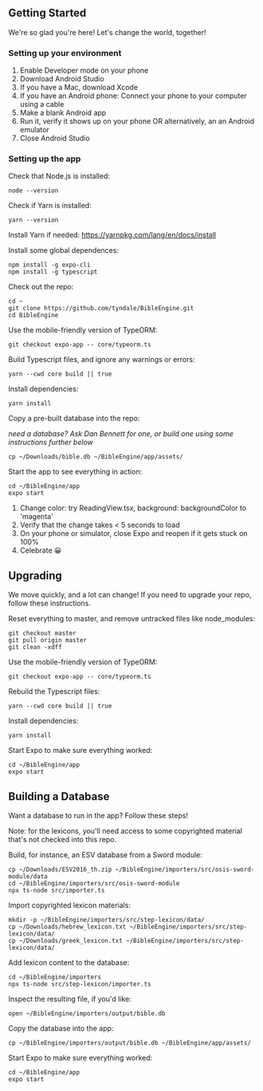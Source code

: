 ## Getting Started

We're so glad you're here! Let's change the world, together!

### Setting up your environment

1. Enable Developer mode on your phone
1. Download Android Studio
1. If you have a Mac, download Xcode
1. If you have an Android phone: Connect your phone to your computer using a cable
1. Make a blank Android app
1. Run it, verify it shows up on your phone OR alternatively, an an Android emulator
1. Close Android Studio

### Setting up the app

Check that Node.js is installed:

```
node --version
```

Check if Yarn is installed:

```
yarn --version
```

Install Yarn if needed: https://yarnpkg.com/lang/en/docs/install

Install some global dependences:

```
npm install -g expo-cli
npm install -g typescript
```

Check out the repo:

```
cd ~
git clone https://github.com/tyndale/BibleEngine.git
cd BibleEngine
```

Use the mobile-friendly version of TypeORM:

```
git checkout expo-app -- core/typeorm.ts
```

Build Typescript files, and ignore any warnings or errors:

```
yarn --cwd core build || true
```

Install dependencies:

```
yarn install
```

Copy a pre-built database into the repo:

_need a database? Ask Dan Bennett for one, or build one using some instructions further below_

```
cp ~/Downloads/bible.db ~/BibleEngine/app/assets/
```

Start the app to see everything in action:

```
cd ~/BibleEngine/app
expo start
```

1. Change color: try ReadingView.tsx, background: backgroundColor to 'magenta'
1. Verify that the change takes < 5 seconds to load
1. On your phone or simulator, close Expo and reopen if it gets stuck on 100%
1. Celebrate 😀

## Upgrading

We move quickly, and a lot can change! If you need to upgrade your repo, follow these instructions.

Reset everything to master, and remove untracked files like node_modules:

```
git checkout master
git pull origin master
git clean -xdff
```

Use the mobile-friendly version of TypeORM:

```
git checkout expo-app -- core/typeorm.ts
```

Rebuild the Typescript files:

```
yarn --cwd core build || true
```

Install dependencies:

```
yarn install
```

Start Expo to make sure everything worked:

```
cd ~/BibleEngine/app
expo start
```

## Building a Database

Want a database to run in the app? Follow these steps!

Note: for the lexicons, you'll need access to some copyrighted material that's not checked into this repo.

Build, for instance, an ESV database from a Sword module:
```
cp ~/Downloads/ESV2016_th.zip ~/BibleEngine/importers/src/osis-sword-module/data
cd ~/BibleEngine/importers/src/osis-sword-module
npx ts-node src/importer.ts
```

Import copyrighted lexicon materials:

```
mkdir -p ~/BibleEngine/importers/src/step-lexicon/data/
cp ~/Downloads/hebrew_lexicon.txt ~/BibleEngine/importers/src/step-lexicon/data/
cp ~/Downloads/greek_lexicon.txt ~/BibleEngine/importers/src/step-lexicon/data/
```

Add lexicon content to the database:

```
cd ~/BibleEngine/importers
npx ts-node src/step-lexicon/importer.ts
```

Inspect the resulting file, if you'd like:

```
open ~/BibleEngine/importers/output/bible.db
```

Copy the database into the app:

```
cp ~/BibleEngine/importers/output/bible.db ~/BibleEngine/app/assets/
```

Start Expo to make sure everything worked:

```
cd ~/BibleEngine/app
expo start
```
